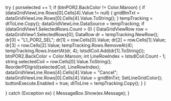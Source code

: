 try
{
    porselected += 1;
    if (btnPOR2.BackColor != Color.Maroon)
    {
        if (dataGridViewLine.Rows[0].Cells[4].Value != null)
        {
            gridBtnTxt = dataGridViewLine.Rows[0].Cells[4].Value.ToString();
        }
        tempTracking = dtToLine.Copy();
        dataGridViewLine.DataSource = tempTracking;
        if (dataGridView1.SelectedRows.Count > 0)
        {
            DataGridViewRow row = dataGridView1.SelectedRows[0];
            DataRow dr = tempTracking.NewRow();
            dr[0] = "L1_POR2_SEL";
            dr[1] = row.Cells[0].Value;
            dr[2] = row.Cells[1].Value;
            dr[3] = row.Cells[2].Value;
            tempTracking.Rows.RemoveAt(4);
            tempTracking.Rows.InsertAt(dr, 4);
            lstsdlCoil.Add(dr[1].ToString());
            btnPOR2.BackColor = Color.Maroon;
            int LineRowIndex = lstsdlCoil.Count - 1;
            string selectedCoil = row.Cells[0].Value.ToString();
            ReorderPDIgrid(selectedCoil, LineRowIndex);
            dataGridViewLine.Rows[4].Cells[4].Value = "Cancel";
            dataGridViewLine.Rows[0].Cells[4].Value = gridBtnTxt;
            SetLineGridColor();
            buttonExecute.Enabled = true;
            dtToLine = tempTracking.Copy();
        }
    }
    
}
catch (Exception ex)
{
    MessageBox.Show(ex.Message);
}
